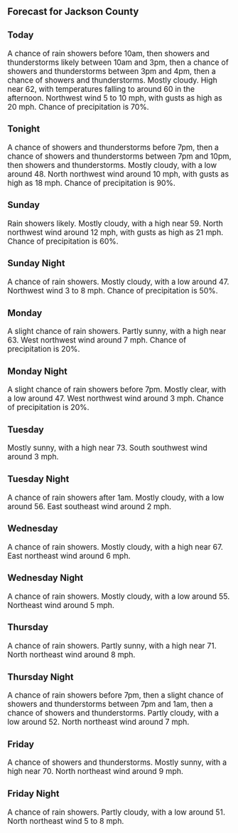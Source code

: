 <div>
   <h2>Forecast for Jackson County</h2>
   <p>
      <div style="font-size:120%">
         <h3>Today</h3>A chance of rain showers before 10am, then showers and thunderstorms likely between 10am and 3pm, then a chance of showers
         and thunderstorms between 3pm and 4pm, then a chance of showers and thunderstorms. Mostly cloudy. High near 62, with temperatures
         falling to around 60 in the afternoon. Northwest wind 5 to 10 mph, with gusts as high as 20 mph. Chance of precipitation is
         70%.<br></div>
   </p>
   <p>
      <div style="font-size:120%">
         <h3>Tonight</h3>A chance of showers and thunderstorms before 7pm, then a chance of showers and thunderstorms between 7pm and 10pm, then showers
         and thunderstorms. Mostly cloudy, with a low around 48. North northwest wind around 10 mph, with gusts as high as 18 mph.
         Chance of precipitation is 90%.<br></div>
   </p>
   <p>
      <div style="font-size:120%">
         <h3>Sunday</h3>Rain showers likely. Mostly cloudy, with a high near 59. North northwest wind around 12 mph, with gusts as high as 21 mph.
         Chance of precipitation is 60%.<br></div>
   </p>
   <p>
      <div style="font-size:120%">
         <h3>Sunday Night</h3>A chance of rain showers. Mostly cloudy, with a low around 47. Northwest wind 3 to 8 mph. Chance of precipitation is 50%.<br></div>
   </p>
   <p>
      <div style="font-size:120%">
         <h3>Monday</h3>A slight chance of rain showers. Partly sunny, with a high near 63. West northwest wind around 7 mph. Chance of precipitation
         is 20%.<br></div>
   </p>
   <p>
      <div style="font-size:120%">
         <h3>Monday Night</h3>A slight chance of rain showers before 7pm. Mostly clear, with a low around 47. West northwest wind around 3 mph. Chance of
         precipitation is 20%.<br></div>
   </p>
   <p>
      <div style="font-size:120%">
         <h3>Tuesday</h3>Mostly sunny, with a high near 73. South southwest wind around 3 mph.<br></div>
   </p>
   <p>
      <div style="font-size:120%">
         <h3>Tuesday Night</h3>A chance of rain showers after 1am. Mostly cloudy, with a low around 56. East southeast wind around 2 mph.<br></div>
   </p>
   <p>
      <div style="font-size:120%">
         <h3>Wednesday</h3>A chance of rain showers. Mostly cloudy, with a high near 67. East northeast wind around 6 mph.<br></div>
   </p>
   <p>
      <div style="font-size:120%">
         <h3>Wednesday Night</h3>A chance of rain showers. Mostly cloudy, with a low around 55. Northeast wind around 5 mph.<br></div>
   </p>
   <p>
      <div style="font-size:120%">
         <h3>Thursday</h3>A chance of rain showers. Partly sunny, with a high near 71. North northeast wind around 8 mph.<br></div>
   </p>
   <p>
      <div style="font-size:120%">
         <h3>Thursday Night</h3>A chance of rain showers before 7pm, then a slight chance of showers and thunderstorms between 7pm and 1am, then a chance
         of showers and thunderstorms. Partly cloudy, with a low around 52. North northeast wind around 7 mph.<br></div>
   </p>
   <p>
      <div style="font-size:120%">
         <h3>Friday</h3>A chance of showers and thunderstorms. Mostly sunny, with a high near 70. North northeast wind around 9 mph.<br></div>
   </p>
   <p>
      <div style="font-size:120%">
         <h3>Friday Night</h3>A chance of rain showers. Partly cloudy, with a low around 51. North northeast wind 5 to 8 mph.<br></div>
   </p>
</div>